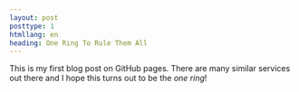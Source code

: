 ```yaml
---
layout: post
posttype: 1
htmllang: en
heading: One Ring To Rule Them All
---
```


This is my first blog post on GitHub pages. There are many similar services out there and I hope this turns out to be the _one ring_!
 